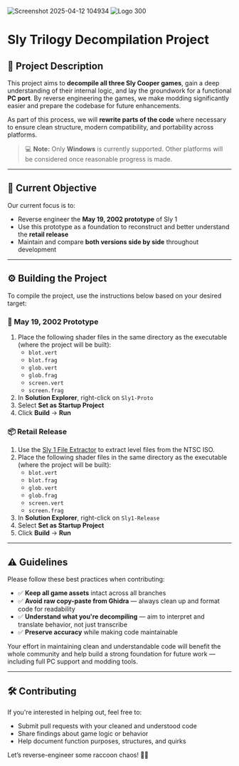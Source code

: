 
![Screenshot 2025-04-12 104934](https://github.com/user-attachments/assets/427a43f6-d1aa-49eb-83a7-8330da425520)
![Logo 300](https://github.com/user-attachments/assets/49b1b7d4-87db-4134-8f52-dbef28a79d54)



# Sly Trilogy Decompilation Project

## 📖 Project Description

This project aims to **decompile all three Sly Cooper games**, gain a deep understanding of their internal logic, and lay the groundwork for a functional **PC port**. By reverse engineering the games, we make modding significantly easier and prepare the codebase for future enhancements.

As part of this process, we will **rewrite parts of the code** where necessary to ensure clean structure, modern compatibility, and portability across platforms.

> 💻 **Note:** Only **Windows** is currently supported. Other platforms will be considered once reasonable progress is made.

---

## 🎯 Current Objective

Our current focus is to:
- Reverse engineer the **May 19, 2002 prototype** of Sly 1
- Use this prototype as a foundation to reconstruct and better understand the **retail release**
- Maintain and compare **both versions side by side** throughout development

---

## ⚙️ Building the Project

To compile the project, use the instructions below based on your desired target:

### 🧪 May 19, 2002 Prototype
1. Place the following shader files in the same directory as the executable (where the project will be built):
   - `blot.vert`
   - `blot.frag`
   - `glob.vert`
   - `glob.frag`
   - `screen.vert`
   - `screen.frag`
2. In **Solution Explorer**, right-click on `Sly1-Proto`
3. Select **Set as Startup Project**
4. Click **Build** → **Run**

### 📦 Retail Release
1. Use the [Sly 1 File Extractor](https://github.com/theclub654/Sly-1-File-Extractor) to extract level files from the NTSC ISO.
2. Place the following shader files in the same directory as the executable (where the project will be built):
   - `blot.vert`
   - `blot.frag`
   - `glob.vert`
   - `glob.frag`
   - `screen.vert`
   - `screen.frag`
3. In **Solution Explorer**, right-click on `Sly1-Release`
4. Select **Set as Startup Project**
5. Click **Build** → **Run**

---

## ⚠️ Guidelines

Please follow these best practices when contributing:

- ✅ **Keep all game assets** intact across all branches
- ✅ **Avoid raw copy-paste from Ghidra** — always clean up and format code for readability
- ✅ **Understand what you're decompiling** — aim to interpret and translate behavior, not just transcribe
- ✅ **Preserve accuracy** while making code maintainable

Your effort in maintaining clean and understandable code will benefit the whole community and help build a strong foundation for future work — including full PC support and modding tools.

---

## 🛠️ Contributing

If you're interested in helping out, feel free to:
- Submit pull requests with your cleaned and understood code
- Share findings about game logic or behavior
- Help document function purposes, structures, and quirks

Let’s reverse-engineer some raccoon chaos! 🦝🔥
